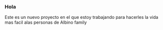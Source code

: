 ### Hola

Este es un nuevo proyecto en el que estoy trabajando para hacerles la vida mas facil alas personas de Albino family
